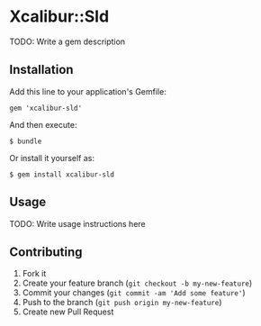 # Xcalibur::Sld

TODO: Write a gem description

## Installation

Add this line to your application's Gemfile:

    gem 'xcalibur-sld'

And then execute:

    $ bundle

Or install it yourself as:

    $ gem install xcalibur-sld

## Usage

TODO: Write usage instructions here

## Contributing

1. Fork it
2. Create your feature branch (`git checkout -b my-new-feature`)
3. Commit your changes (`git commit -am 'Add some feature'`)
4. Push to the branch (`git push origin my-new-feature`)
5. Create new Pull Request
